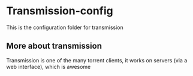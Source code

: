 # Transmission-config
This is the configuration folder for transmission

## More about transmission
Transmission is one of the many torrent clients, it works on servers (via a web interface), which is awesome
